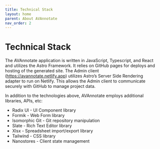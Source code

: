 ```yaml
---
title: Technical Stack
layout: home
parent: About AVAnnotate
nav_order: 2
---
```

# Technical Stack
The AVAnnotate application is written in JavaScript, Typescript, and React and utilizes the Astro Framework. It relies on GitHub pages for deploys and hosting of the generated site. The Admin client (https://avannotate.netlify.app) utilizes Astro’s Server Side Rendering adapter to run on Netlify. This allows the Admin client to communicate securely with GitHub to manage project data.

In addition to the technologies above, AVAnnotate employs additional libraries, APIs, etc:
- Radix UI - UI Component library
- Formik - Web Form library
- Isomorphic Git - Git repository manipulation
- Slate - Rich Text Editor library
- Xlsx - Spreadsheet import/export library
- Tailwind - CSS library
- Nanostores - Client state management
